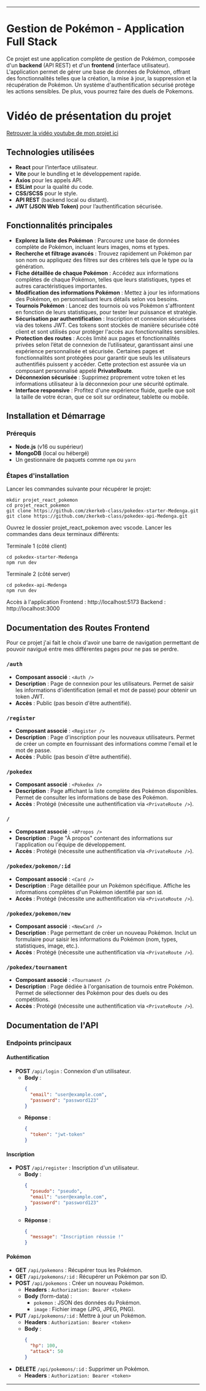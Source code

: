 
---

# Gestion de Pokémon - Application Full Stack

Ce projet est une application complète de gestion de Pokémon, composée d'un **backend** (API REST) et d'un **frontend** (interface utilisateur). L'application permet de gérer une base de données de Pokémon, offrant des fonctionnalités telles que la création, la mise à jour, la suppression et la récupération de Pokémon. Un système d'authentification sécurisé protège les actions sensibles. De plus, vous pourrez faire des duels de Pokemons.

# Vidéo de présentation du projet

[ Retrouver la vidéo youtube de mon projet ici ]()

## Technologies utilisées

- **React** pour l’interface utilisateur.
- **Vite** pour le bundling et le développement rapide.
- **Axios** pour les appels API.
- **ESLint** pour la qualité du code.
- **CSS/SCSS** pour le style.
- **API REST** (backend local ou distant).
- **JWT (JSON Web Token)** pour l’authentification sécurisée.

## Fonctionnalités principales

- **Explorez la liste des Pokémon** : Parcourez une base de données complète de Pokémon, incluant leurs images, noms et types.
- **Recherche et filtrage avancés** : Trouvez rapidement un Pokémon par son nom ou appliquez des filtres sur des critères tels que le type ou la génération.
- **Fiche détaillée de chaque Pokémon** : Accédez aux informations complètes de chaque Pokémon, telles que leurs statistiques, types et autres caractéristiques importantes.
- **Modification des informations Pokémon** : Mettez à jour les informations des Pokémon, en personnalisant leurs détails selon vos besoins.
- **Tournois Pokémon** : Lancez des tournois où vos Pokémon s'affrontent en fonction de leurs statistiques, pour tester leur puissance et stratégie.
- **Sécurisation par authentification** : Inscription et connexion sécurisées via des tokens JWT. Ces tokens sont stockés de manière sécurisée côté client et sont utilisés pour protéger l'accès aux fonctionnalités sensibles.
- **Protection des routes** : Accès limité aux pages et fonctionnalités privées selon l’état de connexion de l’utilisateur, garantissant ainsi une expérience personnalisée et sécurisée. Certaines pages et fonctionnalités sont protégées pour garantir que seuls les utilisateurs authentifiés puissent y accéder. Cette protection est assurée via un composant personnalisé appelé **PrivateRoute**.
- **Déconnexion sécurisée** : Supprimez proprement votre token et les informations utilisateur à la déconnexion pour une sécurité optimale.
- **Interface responsive** : Profitez d'une expérience fluide, quelle que soit la taille de votre écran, que ce soit sur ordinateur, tablette ou mobile.


## Installation et Démarrage

### Prérequis
- **Node.js** (v16 ou supérieur)
- **MongoDB** (local ou hébergé)
- Un gestionnaire de paquets comme `npm` ou `yarn`

### Étapes d'installation


Lancer les commandes suivante pour récupérer le projet:

````
mkdir projet_react_pokemon
cd projet_react_pokemon
git clone https://github.com/zkerkeb-class/pokedex-starter-Medenga.git
git clone https://github.com/zkerkeb-class/pokedex-api-Medenga.git
````

Ouvrez le dossier projet_react_pokemon avec vscode. Lancer les commandes dans deux terminaux différents:

Terminale 1 (côté client)
````
cd pokedex-starter-Medenga
npm run dev
````

Terminale 2 (côté server)
````
cd pokedex-api-Medenga
npm run dev
````

Accès à l'application
Frontend : http://localhost:5173
Backend : http://localhost:3000


## Documentation des Routes Frontend

Pour ce projet j'ai fait le choix d'avoir une barre de navigation permettant de pouvoir navigué entre mes différentes pages pour ne pas se perdre.

### `/auth`
- **Composant associé** : `<Auth />`
- **Description** : Page de connexion pour les utilisateurs. Permet de saisir les informations d'identification (email et mot de passe) pour obtenir un token JWT.
- **Accès** : Public (pas besoin d'être authentifié).

### `/register`
- **Composant associé** : `<Register />`
- **Description** : Page d'inscription pour les nouveaux utilisateurs. Permet de créer un compte en fournissant des informations comme l'email et le mot de passe.
- **Accès** : Public (pas besoin d'être authentifié).

### `/pokedex`
- **Composant associé** : `<Pokedex />`
- **Description** : Page affichant la liste complète des Pokémon disponibles. Permet de consulter les informations de base des Pokémon.
- **Accès** : Protégé (nécessite une authentification via `<PrivateRoute />`).

### `/`
- **Composant associé** : `<APropos />`
- **Description** : Page "À propos" contenant des informations sur l'application ou l'équipe de développement.
- **Accès** : Protégé (nécessite une authentification via `<PrivateRoute />`).

### `/pokedex/pokemon/:id`
- **Composant associé** : `<Card />`
- **Description** : Page détaillée pour un Pokémon spécifique. Affiche les informations complètes d'un Pokémon identifié par son id.
- **Accès** : Protégé (nécessite une authentification via `<PrivateRoute />`).

### `/pokedex/pokemon/new`
- **Composant associé** : `<NewCard />`
- **Description** : Page permettant de créer un nouveau Pokémon. Inclut un formulaire pour saisir les informations du Pokémon (nom, types, statistiques, image, etc.).
- **Accès** : Protégé (nécessite une authentification via `<PrivateRoute />`).

### `/pokedex/tournament`
- **Composant associé** : `<Tournament />`
- **Description** : Page dédiée à l'organisation de tournois entre Pokémon. Permet de sélectionner des Pokémon pour des duels ou des compétitions.
- **Accès** : Protégé (nécessite une authentification via `<PrivateRoute />`).



## Documentation de l'API

### Endpoints principaux

#### Authentification
- **POST** `/api/login` : Connexion d'un utilisateur.
  - **Body** :
    ```json
    {
      "email": "user@example.com",
      "password": "password123"
    }
    ```
  - **Réponse** :
    ```json
    {
      "token": "jwt-token"
    }
    ```

#### Inscription
- **POST** `/api/register` : Inscription d'un utilisateur.
  - **Body** :
    ```json
    {
      "pseudo": "pseudo",
      "email": "user@example.com",
      "password": "password123"
    }
    ```
  - **Réponse** :
    ```json
    {
      "message": "Inscription réussie !"
    }
    ```

#### Pokémon
- **GET** `/api/pokemons` : Récupérer tous les Pokémon.
- **GET** `/api/pokemons/:id` : Récupérer un Pokémon par son ID.
- **POST** `/api/pokemons` : Créer un nouveau Pokémon.
  - **Headers** : `Authorization: Bearer <token>`
  - **Body** (form-data) :
    - `pokemon` : JSON des données du Pokémon.
    - `image` : Fichier image (JPG, JPEG, PNG).
- **PUT** `/api/pokemons/:id` : Mettre à jour un Pokémon.
  - **Headers** : `Authorization: Bearer <token>`
  - **Body** :
    ```json
    {
      "hp": 100,
      "attack": 50
    }
    ```
- **DELETE** `/api/pokemons/:id` : Supprimer un Pokémon.
  - **Headers** : `Authorization: Bearer <token>`

---

